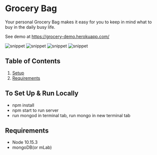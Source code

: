 # Grocery Bag
>

Your personal Grocery Bag makes it easy for you to keep in mind what to buy in the daily busy life.

See demo at https://grocery-demo.herokuapp.com/


![snippet](img/grocery1.png.png)
![snippet](img/grocery2.png.png)
![snippet](img/grocery3.png.png)
![snippet](img/grocery4.png.png)


## Table of Contents

1. [Setup](#Setup)
1. [Requirements](#requirements)




## To Set Up & Run Locally
- npm install
- npm start to run server
- run mongod in terminal tab, run mongo in new terminal tab


## Requirements
-  Node 10.15.3
-  mongoDB(or mLab)







